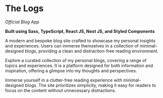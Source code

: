 # The Logs

_Official Blog App_

**Built using Sass, TypeScript, React JS, Next JS, and Styled Components**

A modern and bespoke blog site crafted to showcase my personal insights and experiences. Users can immerse themselves in a collection of minimal-designed blogs, providing a clean and distraction-free reading environment.

Explore a curated collection of my personal blogs, covering a range of topics and experiences. It is a platform designed for both information and inspiration, offering a glimpse into my thoughts and perspectives.

Immerse yourself in a clutter-free reading experience with minimal-designed blogs. The site prioritizes simplicity, making it easy for readers to focus on the content without unnecessary distractions.
